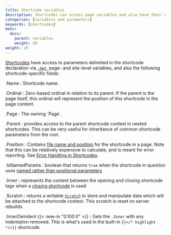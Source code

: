 ```yaml
---
title: Shortcode variables
description: Shortcodes can access page variables and also have their own specific built-in variables.
categories: [variables and parameters]
keywords: [shortcodes]
menu:
  docs:
    parent: variables
    weight: 20
weight: 20
---
```


[Shortcodes][shortcodes] have access to parameters delimited in the shortcode declaration via [`.Get`][getfunction], page- and site-level variables, and also the following shortcode-specific fields:

.Name
: Shortcode name.

.Ordinal
: Zero-based ordinal in relation to its parent. If the parent is the page itself, this ordinal will represent the position of this shortcode in the page content.

.Page
: The owning ´Page`.

.Parent
: provides access to the parent shortcode context in nested shortcodes. This can be very useful for inheritance of common shortcode parameters from the root.

.Position
: Contains [file name and position](https://godoc.org/github.com/sunwei/hugoverse/pkg/hugo/common/text#Position) for the shortcode in a page. Note that this can be relatively expensive to calculate, and is meant for error reporting. See [Error Handling in Shortcodes](/templates/shortcode-templates/#error-handling-in-shortcodes).

.IsNamedParams
: boolean that returns `true` when the shortcode in question uses [named rather than positional parameters][shortcodes]

.Inner
: represents the content between the opening and closing shortcode tags when a [closing shortcode][markdownshortcode] is used

.Scratch
: returns a writable [`Scratch`][scratch] to store and manipulate data which will be attached to the shortcode context. This scratch is reset on server rebuilds.

.InnerDeindent {{< new-in "0.100.0" >}}
: Gets the `.Inner` with any indentation removed. This is what's used in the built-in `{{</* highlight */>}}` shortcode.

[getfunction]: /functions/get/
[markdownshortcode]: /content-management/shortcodes/#shortcodes-with-markdown
[shortcodes]: /templates/shortcode-templates/
[scratch]: /functions/scratch

